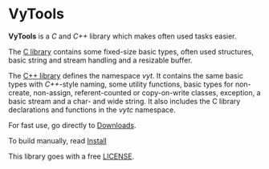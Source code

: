 # VyTools

**VyTools** is a *C* and *C++* library which
makes often used tasks easier.

The [C library](https://doi6doi.github.io/vytools/C.html) contains some fixed-size basic types,
often used structures, basic string and stream handling
and a resizable buffer.

The [C++ library](https://doi6doi.github.io/vytools/Cpp.html) defines the namespace *vyt*.
It contains the same basic types with *C++*-style naming,
some utility functions, basic types for non-create,
non-assign, referent-counted or copy-on-write classes,
exception, a basic stream and a char- and wide string.
It also includes the C library declarations and functions
in the *vytc* namespace.

For fast use, go directly to [Downloads](https://github.com/Doi6doi/vytools/releases).

To build manually, read [Install](https://doi6doi.github.io/vytools/Install.html)

This library goes with a free [LICENSE](https://github.com/Doi6doi/vytools/blob/main/LICENSE).
